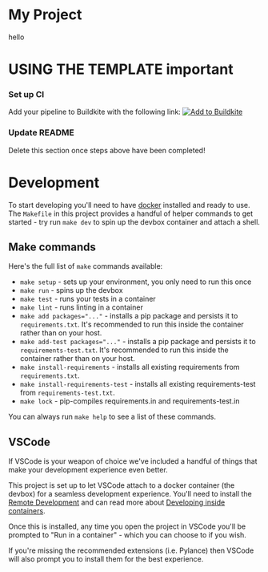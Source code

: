 # My Project

hello

# USING THE TEMPLATE **important**


### Set up CI
Add your pipeline to Buildkite with the following link:
   [![Add to Buildkite](https://buildkite.com/button.svg)](https://buildkite.com/organizations/pachama/pipelines/new)


### Update README
Delete this section once steps above have been completed!

# Development

To start developing you'll need to have [docker](https://www.docker.com/) installed and ready to use. The `Makefile` in this project provides a handful of helper commands to get started - try run `make dev` to spin up the devbox container and attach a shell.

## Make commands

Here's the full list of `make` commands available:

- `make setup` - sets up your environment, you only need to run this once
- `make run` - spins up the devbox
- `make test` - runs your tests in a container
- `make lint` - runs linting in a container
- `make add packages="..."` - installs a pip package and persists it to `requirements.txt`. It's recommended to run this inside the container rather than on your host.
- `make add-test packages="..."` - installs a pip package and persists it to `requirements-test.txt`. It's recommended to run this inside the container rather than on your host.
- `make install-requirements` - installs all existing requirements from `requirements.txt`.
- `make install-requirements-test` - installs all existing requirements-test from `requirements-test.txt`.
- `make lock` - pip-compiles requirements.in and requirements-test.in

You can always run `make help` to see a list of these commands.

## VSCode

If VSCode is your weapon of choice we've included a handful of things that make your development experience even better.

This project is set up to let VSCode attach to a docker container (the devbox) for a seamless development experience. You'll need to install the [Remote Development](https://marketplace.visualstudio.com/items?itemName=ms-vscode-remote.vscode-remote-extensionpack) and can read more about [Developing inside containers](https://code.visualstudio.com/docs/remote/containers).

Once this is installed, any time you open the project in VSCode you'll be prompted to "Run in a container" - which you can choose to if you wish.

If you're missing the recommended extensions (i.e. Pylance) then VSCode will also prompt you to install them for the best experience.
